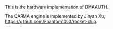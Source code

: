 This is the hardware implementation of DMAAUTH.

The QARMA engine is implemented by Jinyan Xu, https://github.com/Phantom1003/rocket-chip.

